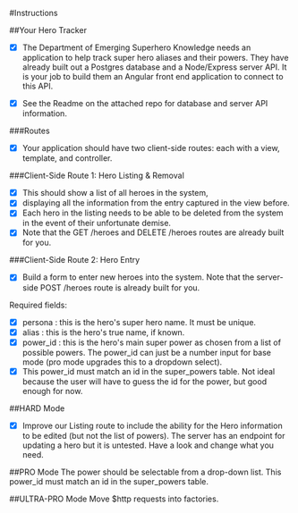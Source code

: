 #Instructions

##Your Hero Tracker
- [x] The Department of Emerging Superhero Knowledge needs an application to help track super hero aliases and their powers. They have already built out a Postgres database and a Node/Express server API. It is your job to build them an Angular front end application to connect to this API.

- [x] See the Readme on the attached repo for database and server API information.

###Routes
- [x] Your application should have two client-side routes: each with a view, template, and controller.

###Client-Side Route 1: Hero Listing & Removal

- [x] This should show a list of all heroes in the system,
- [x] displaying all the information from the entry captured in the view before.
- [x] Each hero in the listing needs to be able to be deleted from the system in the event of their unfortunate demise.
- [x] Note that the GET /heroes and DELETE /heroes routes are already built for you.

###Client-Side Route 2: Hero Entry

- [x] Build a form to enter new heroes into the system. Note that the server-side POST /heroes route is already built for you.

Required fields:

- [x] persona : this is the hero's super hero name. It must be unique.
- [x] alias : this is the hero's true name, if known.
- [x] power_id : this is the hero's main super power as chosen from a list of possible powers. The power_id can just be a number input for base mode (pro mode upgrades this to a dropdown select).
- [x] This power_id must match an id in the super_powers table. Not ideal because the user will have to guess the id for the power, but good enough for now.

##HARD Mode
- [x] Improve our Listing route to include the ability for the Hero information to be edited (but not the list of powers).
The server has an endpoint for updating a hero but it is untested. Have a look and change what you need.

##PRO Mode
The power should be selectable from a drop-down list. This power_id must match an id in the super_powers table.

##ULTRA-PRO Mode
Move $http requests into factories.
